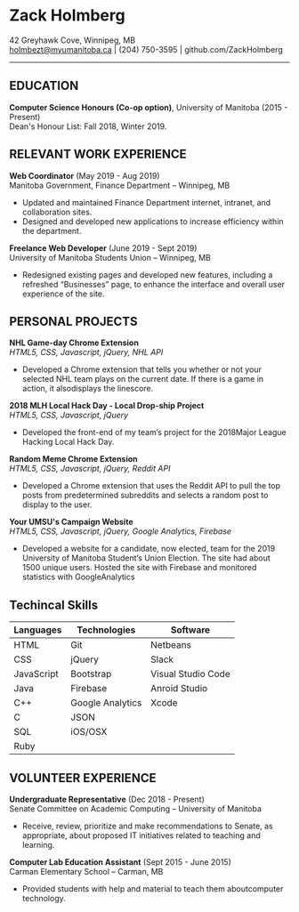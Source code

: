 # Zack Holmberg


42 Greyhawk Cove, Winnipeg, MB  
holmbezt@myumanitoba.ca | (204) 750-3595 | github.com/ZackHolmberg
                         
-------------------     ----------------------------

EDUCATION
---------

**Computer Science Honours (Co-op option)**, University of Manitoba (2015 - Present)  
Dean's Honour List: Fall 2018, Winter 2019. 

RELEVANT WORK EXPERIENCE
----------

**Web Coordinator**        (May 2019 - Aug 2019)   
Manitoba Government, Finance Department – Winnipeg, MB 
* Updated and maintained Finance Department internet, intranet, and collaboration sites.
* Designed and developed new applications to increase efficiency within the department.

**Freelance Web Developer**         (June 2019 - Sept 2019)   
University of Manitoba Students Union – Winnipeg, MB 
* Redesigned existing pages and developed new features, including a refreshed “Businesses” page, to enhance the interface and overall user experience of the site.

PERSONAL PROJECTS
--------------------

**NHL Game-day Chrome Extension**  
*HTML5, CSS, Javascript, jQuery, NHL API*  
* Developed a Chrome extension that tells you whether or not your selected NHL team plays on the current date. If there is a game in action, it alsodisplays the linescore.

**2018 MLH Local Hack Day - Local Drop-ship Project**  
*HTML5, CSS, Javascript, jQuery*  
* Developed the front-end of my team’s project for the 2018Major League Hacking Local Hack Day.

**Random Meme Chrome Extension**  
*HTML5, CSS, Javascript, jQuery, Reddit API*  
* Developed a Chrome extension that uses the Reddit API to pull the top posts from predetermined subreddits and selects a random post to display to the user.

**Your UMSU's Campaign Website**  
*HTML5, CSS, Javascript, jQuery, Google Analytics, Firebase*  
* Developed a website for a candidate, now elected, team for the 2019 University of Manitoba Student’s Union Election. The site had about 1500 unique users. Hosted the site with Firebase and monitored statistics with GoogleAnalytics

Techincal Skills
--------------------

| Languages  | Technologies | Software  |
| ------------- | ------------- | ------------- |
| HTML  | Git  | Netbeans  |
| CSS  | jQuery  | Slack  |
| JavaScript  | Bootstrap  | Visual Studio Code  |
| Java  | Firebase  | Anroid Studio  |
| C++  | Google Analytics  | Xcode  |
| C  | JSON  |
| SQL  | iOS/OSX  |
| Ruby  |

VOLUNTEER EXPERIENCE
----------

**Undergraduate Representative**        (Dec 2018 - Present)   
Senate Committee on Academic Computing – University of Manitoba  
* Receive, review, prioritize and make recommendations to Senate, as appropriate, about proposed IT initiatives related to teaching and learning.

**Computer Lab Education Assistant**        (Sept 2015 - June 2015)   
Carman Elementary School – Carman, MB 
* Provided students with help and material to teach them aboutcomputer technology.
